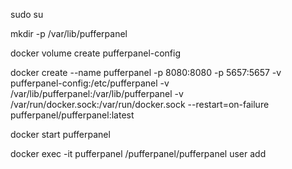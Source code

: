 sudo su

mkdir -p /var/lib/pufferpanel


docker volume create pufferpanel-config


docker create --name pufferpanel -p 8080:8080 -p 5657:5657 -v pufferpanel-config:/etc/pufferpanel -v /var/lib/pufferpanel:/var/lib/pufferpanel -v /var/run/docker.sock:/var/run/docker.sock --restart=on-failure pufferpanel/pufferpanel:latest


docker start pufferpanel


docker exec -it pufferpanel /pufferpanel/pufferpanel user add
